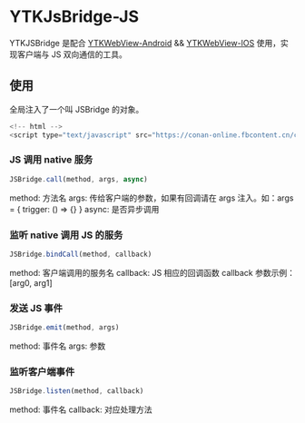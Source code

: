# YTKJsBridge-JS
YTKJSBridge 是配合 [YTKWebView-Android](https://github.com/yuantiku/YTKJsBridge-Android) && [YTKWebView-IOS](https://github.com/yuantiku/YTKJsBridge-iOS) 使用，实现客户端与 JS 双向通信的工具。

## 使用
全局注入了一个叫 JSBridge 的对象。
```Javascript
<!-- html -->
<script type="text/javascript" src="https://conan-online.fbcontent.cn/conan-math/webview.js"></script>
```

### JS 调用 native 服务
```Javascript
JSBridge.call(method, args, async)
```
method: 方法名
args: 传给客户端的参数，如果有回调请在 args 注入。如：args = { trigger: () => {} }
async: 是否异步调用

### 监听 native 调用 JS 的服务
```Javascript
JSBridge.bindCall(method, callback)
```
method: 客户端调用的服务名
callback: JS 相应的回调函数
callback 参数示例：[arg0, arg1]

### 发送 JS 事件
```Javascript
JSBridge.emit(method, args)
```
method: 事件名
args: 参数

### 监听客户端事件
```Javascript
JSBridge.listen(method, callback)
```
method: 事件名
callback: 对应处理方法
